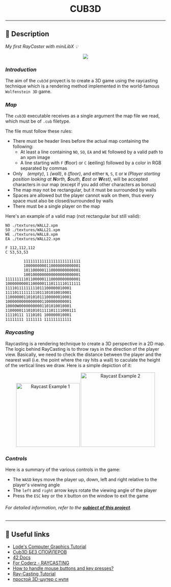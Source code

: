 <h1 align="center">
    CUB3D
</h1>

___

## 🚀 **Description**

*My first RayCaster with miniLibX 💡*

<p align="center">
    <img src="https://user-images.githubusercontent.com/70847388/171485317-649fef15-0630-4f05-b1d8-8cba9cb7c4cc.gif">
</p>

### *Introduction*

The aim of the ``cub3d`` proyect is to create a 3D game using the raycasting technique which is a rendering method implemented in the world-famous ``Wolfenstein 3D`` game.

### *Map*

The ``cub3D`` executable receives as a single argument the map file we read, which must be of ``.cub`` filetype.

The file must follow these rules:
- There must be header lines before the actual map containing the following:
    - At least a line containing ``NO``, ``SO``, ``EA`` and ``WE`` followed by a valid path to an xpm image
    - A line starting with ``F`` (**f**loor) or ``C`` (**c**eiling) followed by a color in RGB separated by commas
- Only `` `` *(empty)*, ``1`` *(wall)*, ``0`` *(floor)*, and either ``N``, ``S``, ``E`` or ``W`` *(Player starting position looking at **N**orth, **S**outh, **E**ast or **W**est)*, will be accepted characters in our map (except if you add other characters as bonus)
- The map may not be rectangular, but it must be surrounded by walls
- Spaces are allowed but the player cannot walk on them, thus every space must also be closed/surrounded by walls
- There must be a single player on the map

Here's an example of a valid map (not rectangular but still valid):

```
NO ./textures/WALL2.xpm
SO ./textures/WALL21.xpm
WE ./textures/WALL8.xpm
EA ./textures/WALL22.xpm

F 112,112,112
C 53,53,53

        1111111111111111111111111
        1000000000110000000000001
        1011000001110000000000001
        1001000000000000000000001
111111111011000001110000000000001
100000000011000001110111110111111
11110111111111011100000010001
11110111111111011101010010001
11000000110101011100000010001
10000000000000001100000000001
10000W00000000001101010010001
1100000111010101111101111000111
11110111 1110101 100000010001
11111111 1111111 111111111111
```

### *Raycasting*

Raycasting is a rendering technique to create a 3D perspective in a 2D map. 
The logic behind RayCasting is to throw rays in the direction of the player view. Basically, we need to check the distance between the player and the nearest wall (i.e. the point where the ray hits a wall) to caculate the height of the vertical lines we draw. Here is a simple depiction of it:

<p align="center">
     <img width="200" alt="Raycast Example 1" src="https://user-images.githubusercontent.com/71781441/154158563-5b4f7641-4f3d-4cca-97f1-4cc79aac16dd.png">
    <img width="233" alt="Raycast Example 2" src="https://user-images.githubusercontent.com/71781441/154159164-667da898-a8d5-4991-a8d0-a6008f111054.png">
</p>

### *Controls*

Here is a summary of the various controls in the game:
- The ``WASD`` keys move the player up, down, left and right relative to the player's viewing angle
- The ``left`` and ``right`` arrow keys rotate the viewing angle of the player
- Press the ``ESC`` key or the ``X`` button on the window to exit the game

###### *For detailed information, refer to the [**subject of this project**](https://github.com/cherdantsevilya/cub3D/blob/master/content/en.subject%20(1).pdf).*

___

## 📌 **Useful links**

+ [Lode's Computer Graphics Tutorial](https://lodev.org/cgtutor/raycasting.html)
+ [Cub3D БЕЗ СПОЙЛЕРОВ](https://www.youtube.com/watch?v=vK6_Hz6O8iA)
+ [42 Docs](https://harm-smits.github.io/42docs/libs/minilibx)
+ [For Coderz - RAYCASTING](https://zxpress.ru/article.php?id=8482)
+ [How to handle mouse buttons and key presses?](https://github.com/VBrazhnik/FdF/wiki/How-to-handle-mouse-buttons-and-key-presses%3F)
+ [Ray-Casting Tutorial](https://permadi.com/1996/05/ray-casting-tutorial-table-of-contents/)
+ [простой 3D-шутер с нуля](https://habr.com/ru/post/439698/)
